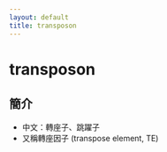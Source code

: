 ```yaml
---
layout: default
title: transposon
---
```


# transposon

## 簡介

- 中文：轉座子、跳躍子
- 又稱轉座因子 (transpose element, TE)